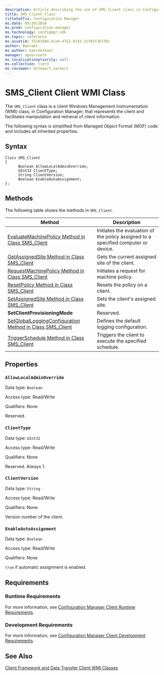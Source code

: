 ```yaml
---
description: Article describing the use of SMS_CLient class in Configuration Manager to represent the client and facilitate manipulation and retrieval of client information.
title: SMS_Client Class
titleSuffix: Configuration Manager
ms.date: 09/20/2016
ms.prod: configuration-manager
ms.technology: configmgr-sdk
ms.topic: reference
ms.assetid: f5101684-bce9-4752-8742-31f01f36ff0c
author: Banreet
ms.author: banreetkaur
manager: apoorvseth
ms.localizationpriority: null
ms.collection: tier3
ms.reviewer: mstewart,aaroncz 
---
```


# SMS_Client Client WMI Class

The `SMS_Client` class is a client Windows Management Instrumentation (WMI) class, in Configuration Manager, that represents the client and facilitates manipulation and retrieval of client information.  

The following syntax is simplified from Managed Object Format (MOF) code and includes all inherited properties.

## Syntax  

```syntax
Class SMS_Client  
{
      Boolean AllowLocalAdminOverride;  
      UInt32 ClientType;  
      String ClientVersion;  
      Boolean EnableAutoAssignment;  
};
```

## Methods

The following table shows the methods in `SMS_Client`.  

|Method|Description|
|------------|-----------------|
|[EvaluateMachinePolicy Method in Class SMS_Client](../../../../../develop/reference/core/clients/client-classes/evaluatemachinepolicy-method-in-class-sms_client.md)|Initiates the evaluation of the policy assigned to a specified computer or device.|
|[GetAssignedSite Method in Class SMS_Client](../../../../../develop/reference/core/clients/client-classes/getassignedsite-method-in-class-sms_client.md)|Gets the current assigned site of the client.|
|[RequestMachinePolicy Method in Class SMS_Client](../../../../../develop/reference/core/clients/client-classes/requestmachinepolicy-method-in-class-sms_client.md)|Initiates a request for machine policy.|
|[ResetPolicy Method in Class SMS_Client](../../../../../develop/reference/core/clients/client-classes/resetpolicy-method-in-class-sms_client.md)|Resets the policy on a client.|
|[SetAssignedSite Method in Class SMS_Client](../../../../../develop/reference/core/clients/client-classes/setassignedsite-method-in-class-sms_client.md)|Sets the client's assigned site.|
|**SetClientProvisioningMode**|Reserved.|
|[SetGlobalLoggingConfiguration Method in Class SMS_Client](../../../../../develop/reference/core/clients/client-classes/setgloballoggingconfiguration-method-in-class-sms_client.md)|Defines the default logging configuration.|
|[TriggerSchedule Method in Class SMS_Client](../../../../../develop/reference/core/clients/client-classes/triggerschedule-method-in-class-sms_client.md)|Triggers the client to execute the specified schedule.|

## Properties

### `AllowLocalAdminOverride`

Data type: `Boolean`

Access type: Read/Write

Qualifiers: None

Reserved.

### `ClientType`

Data type: `UInt32`

Access type: Read/Write

Qualifiers: None

Reserved. Always 1.

### `ClientVersion`

Data type: `String`

Access type: Read/Write

Qualifiers: None

Version number of the client.

### `EnableAutoAssignment`

Data type: `Boolean`

Access type: Read/Write

Qualifiers: None

`true` if automatic assignment is enabled.

## Requirements

### Runtime Requirements

For more information, see [Configuration Manager Client Runtime Requirements](../../../../../develop/core/reqs/client-runtime-requirements.md).  

### Development Requirements

For more information, see [Configuration Manager Client Development Requirements](../../../../../develop/core/reqs/client-development-requirements.md).  

## See Also

[Client Framework and Data Transfer Client WMI Classes](../../../../../develop/reference/core/clients/client-classes/client-framework-and-data-transfer-client-wmi-classes.md)
